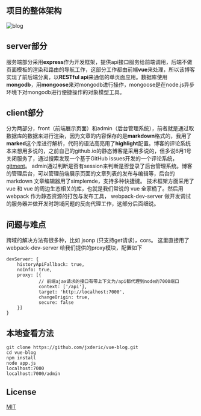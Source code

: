 ## 项目的整体架构
![blog](https://lh3.googleusercontent.com/-MSpKi3Nv-L0/WWcwEwEePrI/AAAAAAAAAEQ/b_RphXryb6AZUFpIXIWkgo0hLkjeO_CBgCHMYCw/I/blog.jpeg)
## server部分
服务端部分采用**express**作为开发框架，提供api接口服务给前端调用，后端不做页面模板的渲染和路由的导航工作，这部分工作都由前端**vue**来处理，所以该博客实现了前后端分离，以**RESTful api**来通信的单页面应用。数据库使用**mongodb**，用**mongoose**来对mongodb进行操作，mongoose是在node.js异步环境下对mongodb进行便捷操作的对象模型工具。
## client部分
分为两部分，front（前端展示页面）和admin（后台管理系统），前者就是通过取数据库的数据来进行渲染，因为文章的内容保存的是**markdown**格式的，我用了**marked**这个库进行解析，代码的语法高亮用了**highlight**配置。博客的评论系统本来想用多说的，之前自己的github.io的静态博客是采用多说的，但多说6月1号关闭服务了，通过搜索发现一个基于GitHub issues开发的一个评论系统，[gitment](https://github.com/imsun/gitment)。
admin通过判断是否有session来判断是否登录了后台管理系统。博客的管理后台，可以管理前端展示页面的文章列表的发布与编辑等，后台的 markdown 文章编辑器用了simplemde，支持多种快捷键。 技术框架方面采用了 vue 和 vue 的周边生态相关的库，也就是我们常说的 vue 全家桶了。然后用 webpack 作为静态资源的打包与发布工具， webpack-dev-server 做开发调试的服务器并做开发时跨域问题的反向代理工作，这部分后面细说。
## 问题与难点
跨域的解决方法有很多种，比如 jsonp (只支持get请求)，cors。
这里直接用了 webpack-dev-server 给我们提供的proxy模块，配置如下

```
devServer: {
    historyApiFallback: true,
    noInfo: true,
    proxy: [{
            // 前端ajax请求的接口有带上下文为/api都代理到node的7000端口
            context: ['/api'],
            target: 'http://localhost:7000',
            changeOrigin: true,
            secure: false
    }]
}
```
## 本地查看方法
```
git clone https://github.com/jxderic/vue-blog.git
cd vue-blog
npm install
node app.js
localhost:7000
localhost:7000/admin
```
## License
[MIT](https://opensource.org/licenses/mit-license.php)




